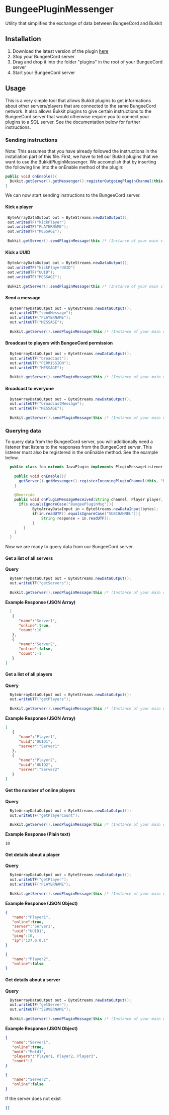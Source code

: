# BungeePluginMessenger
Utility that simplifies the exchange of data between BungeeCord and Bukkit

## Installation ##
1. Download the latest version of the plugin [here](https://github.com/MaxPlays/BungeePluginMessenger/releases/latest)
2. Stop your BungeeCord server
3. Drag and drop it into the folder "plugins" in the root of your BungeeCord server
4. Start your BungeeCord server

## Usage ##
This is a very simple tool that allows Bukkit plugins to get informations about other servers/players that are connected to the same BungeeCord network. It also allows Bukkit plugins to give certain instructions to the BungeeCord server that would otherwise require you to connect your plugins to a SQL server. See the documentation below for further instructions.

### Sending instructions ###
Note: This assumes that you have already followed the instructions in the installation part of this file. First, we have to tell our Bukkit plugins that we want to use the BukkitPluginMessenger. We accomplish that by inserting the following line into the onEnable method of the plugin:
```java
public void onEnable(){
  Bukkit.getServer().getMessenger().registerOutgoingPluginChannel(this, "BungeePluginMsg");
}
```
We can now start sending instructions to the BungeeCord server.

#### Kick a player ####
```java
 ByteArrayDataOutput out = ByteStreams.newDataOutput();
 out.writeUTF("kickPlayer")
 out.writeUTF("PLAYERNAME");
 out.writeUTF("MESSAGE");
 
 Bukkit.getServer().sendPluginMessage(this /* (Instance of your main class) */, "BungeePluginMsg", out.toByteArray());
```

#### Kick a UUID ####
```java
 ByteArrayDataOutput out = ByteStreams.newDataOutput();
 out.writeUTF("kickPlayerUUID")
 out.writeUTF("UUID");
 out.writeUTF("MESSAGE");
 
 Bukkit.getServer().sendPluginMessage(this /* (Instance of your main class) */, "BungeePluginMsg", out.toByteArray());
```

#### Send a message ####
```java
  ByteArrayDataOutput out = ByteStreams.newDataOutput();
  out.writeUTF("sendMessage");
  out.writeUTF("PLAYERNAME");
  out.writeUTF("MESSAGE");
  
  Bukkit.getServer().sendPluginMessage(this /* (Instance of your main class) */, "BungeePluginMsg", out.toByteArray());
```

#### Broadcast to players with BungeeCord permission ####
```java
  ByteArrayDataOutput out = ByteStreams.newDataOutput();
  out.writeUTF("broadcast");
  out.writeUTF("PERMISSION");
  out.writeUTF("MESSAGE");
  
  Bukkit.getServer().sendPluginMessage(this /* (Instance of your main class) */, "BungeePluginMsg", out.toByteArray());
```

#### Broadcast to everyone ####
```java
  ByteArrayDataOutput out = ByteStreams.newDataOutput();
  out.writeUTF("broadcastMessage");
  out.writeUTF("MESSAGE");
  
  Bukkit.getServer().sendPluginMessage(this /* (Instance of your main class) */, "BungeePluginMsg", out.toByteArray());
```

### Querying data ###
To query data from the BungeeCord server, you will additionally need a listener that listens to the responses from the BungeeCord server. This listener must also be registered in the onEnable method. See the example below.
```java
  public class foo extends JavaPlugin implements PluginMessageListener {
    
    public void onEnable(){
      getServer().getMessenger().registerIncomingPluginChannel(this, "BungeePluginMsg", this /* Or an instance of a different class that implements the interface PluginMessageListener */);
    }
    
    @Override
    public void onPluginMessageReceived(String channel, Player player, byte[] data) {
      if(s.equalsIgnoreCase("BungeePluginMsg")){
            ByteArrayDataInput in = ByteStreams.newDataInput(bytes);
            if(in.readUTF().equalsIgnoreCase("SUBCHANNEL")){
                String response = in.readUTF();
            }
        }
    } 
  }
```
Now we are ready to query data from our BungeeCord server.

#### Get a list of all servers ####
**Query**
```java
  ByteArrayDataOutput out = ByteStreams.newDataOutput();
  out.writeUTF("getServers");
  
  Bukkit.getServer().sendPluginMessage(this /* (Instance of your main class) */, "BungeePluginMsg", out.toByteArray());
```
**Example Response (JSON Array)**
```json
  [  
   {  
      "name":"Server1",
      "online":true,
      "count":10
   },
   {  
      "name":"Server2",
      "online":false,
      "count":-1
   }
]
```

#### Get a list of all players ####

**Query**
```java
  ByteArrayDataOutput out = ByteStreams.newDataOutput();
  out.writeUTF("getPlayers");
  
  Bukkit.getServer().sendPluginMessage(this /* (Instance of your main class) */, "BungeePluginMsg", out.toByteArray());
```
**Example Response (JSON Array)**
```json
[  
   {  
      "name":"Player1",
      "uuid":"UUID1",
      "server":"Server1"
   },
   {  
      "name":"Player2",
      "uuid":"UUID2",
      "server":"Server2"
   }
]
```

#### Get the number of online players ####

**Query**
```java
  ByteArrayDataOutput out = ByteStreams.newDataOutput();
  out.writeUTF("getPlayerCount");
  
  Bukkit.getServer().sendPluginMessage(this /* (Instance of your main class) */, "BungeePluginMsg", out.toByteArray());
```
**Example Response (Plain text)**
```
10
```

#### Get details about a player ####

**Query**
```java
  ByteArrayDataOutput out = ByteStreams.newDataOutput();
  out.writeUTF("getPlayer");
  out.writeUTF("PLAYERNAME");
  
  Bukkit.getServer().sendPluginMessage(this /* (Instance of your main class) */, "BungeePluginMsg", out.toByteArray());
```
**Example Response (JSON Object)**
```json
{  
   "name":"Player1",
   "online":true,
   "server":"Server1",
   "uuid":"UUID1",
   "ping":10,
   "ip":"127.0.0.1"
}
```
```json
{  
   "name":"Player2",
   "online":false
}
```

#### Get details about a server ####

**Query**
```java
  ByteArrayDataOutput out = ByteStreams.newDataOutput();
  out.writeUTF("getServer");
  out.writeUTF("SERVERNAME");
  
  Bukkit.getServer().sendPluginMessage(this /* (Instance of your main class) */, "BungeePluginMsg", out.toByteArray());
```
**Example Response (JSON Object)**
```json
{  
   "name":"Server1",
   "online":true,
   "motd":"Motd1",
   "players":"Player1, Player2, Player3",
   "count":3
}
```
```json
{  
   "name":"Server2",
   "online":false
}
```
If the server does not exist
```json
{}
```
